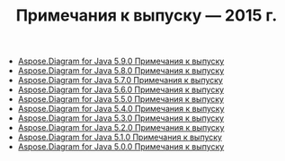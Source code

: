﻿---
title: Примечания к выпуску — 2015 г.
type: docs
weight: 60
url: /ru/java/release-notes-2015/
---
- [Aspose.Diagram for Java 5.9.0 Примечания к выпуску](/diagram/ru/java/aspose-diagram-for-java-5-9-0-release-notes/)
- [Aspose.Diagram for Java 5.8.0 Примечания к выпуску](/diagram/ru/java/aspose-diagram-for-java-5-8-0-release-notes/)
- [Aspose.Diagram for Java 5.7.0 Примечания к выпуску](/diagram/ru/java/aspose-diagram-for-java-5-7-0-release-notes/)
- [Aspose.Diagram for Java 5.6.0 Примечания к выпуску](/diagram/ru/java/aspose-diagram-for-java-5-6-0-release-notes/)
- [Aspose.Diagram for Java 5.5.0 Примечания к выпуску](/diagram/ru/java/aspose-diagram-for-java-5-5-0-release-notes/)
- [Aspose.Diagram for Java 5.4.0 Примечания к выпуску](/diagram/ru/java/aspose-diagram-for-java-5-4-0-release-notes/)
- [Aspose.Diagram for Java 5.3.0 Примечания к выпуску](/diagram/ru/java/aspose-diagram-for-java-5-3-0-release-notes/)
- [Aspose.Diagram for Java 5.2.0 Примечания к выпуску](/diagram/ru/java/aspose-diagram-for-java-5-2-0-release-notes/)
- [Aspose.Diagram for Java 5.1.0 Примечания к выпуску](/diagram/ru/java/aspose-diagram-for-java-5-1-0-release-notes/)
- [Aspose.Diagram for Java 5.0.0 Примечания к выпуску](/diagram/ru/java/aspose-diagram-for-java-5-0-0-release-notes/)
